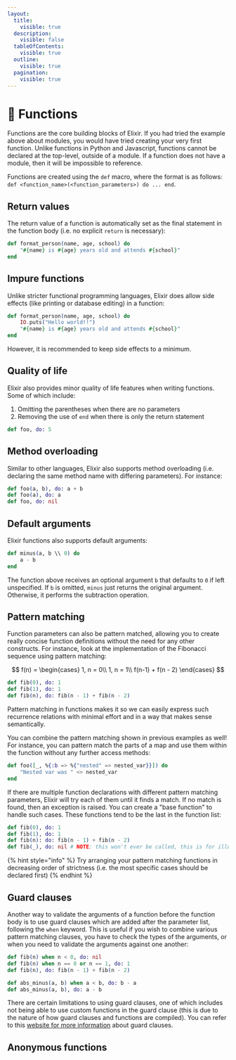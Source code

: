 ```yaml
---
layout:
  title:
    visible: true
  description:
    visible: false
  tableOfContents:
    visible: true
  outline:
    visible: true
  pagination:
    visible: true
---
```


# 🦎 Functions

Functions are the core building blocks of Elixir. If you had tried the example above about modules, you would have tried creating your very first function. Unlike functions in Python and Javascript, functions cannot be declared at the top-level, outside of a module. If a function does not have a module, then it will be impossible to reference.

Functions are created using the `def` macro, where the format is as follows: `def <function_name>(<function_parameters>) do ... end`.&#x20;

## Return values

The return value of a function is automatically set as the final statement in the function body (i.e. no explicit `return` is necessary):

```elixir
def format_person(name, age, school) do
    "#{name} is #{age} years old and attends #{school}"
end
```

## Impure functions

Unlike stricter functional programming languages, Elixir does allow side effects (like printing or database editing) in a function:

```elixir
def format_person(name, age, school) do
    IO.puts("Hello world!!")
    "#{name} is #{age} years old and attends #{school}"
end
```

However, it is recommended to keep side effects to a minimum.

## Quality of life

Elixir also provides minor quality of life features when writing functions. Some of which include:

1. Omitting the parentheses when there are no parameters
2. Removing the use of `end` when there is only the return statement

```elixir
def foo, do: 5
```

## Method overloading

Similar to other languages, Elixir also supports method overloading (i.e. declaring the same method name with differing parameters). For instance:

```elixir
def foo(a, b), do: a + b
def foo(a), do: a
def foo, do: nil
```

## Default arguments

Elixir functions also supports default arguments:

```elixir
def minus(a, b \\ 0) do
    a - b
end
```

The function above receives an optional argument `b` that defaults to `0` if left unspecified. If `b` is omitted, `minus` just returns the original argument. Otherwise, it performs the subtraction operation.

## Pattern matching

Function parameters can also be pattern matched, allowing you to create really concise function definitions without the need for any other constructs. For instance, look at the implementation of the Fibonacci sequence using pattern matching:

$$
f(n) = \begin{cases}
1, n = 0\\
1, n = 1\\
f(n-1) + f(n - 2)
\end{cases}
$$

```elixir
def fib(0), do: 1
def fib(1), do: 1
def fib(n), do: fib(n - 1) + fib(n - 2)
```

Pattern matching in functions makes it so we can easily express such recurrence relations with minimal effort and in a way that makes sense semantically.

You can combine the pattern matching shown in previous examples as well! For instance, you can pattern match the parts of a map and use them within the function without any further access methods:

```elixir
def foo([_, %{:b => %{"nested" => nested_var}}]) do
    "Nested var was " <> nested_var 
end
```

If there are multiple function declarations with different pattern matching parameters, Elixir will try each of them until it finds a match. If no match is found, then an exception is raised. You can create a "base function" to handle such cases. These functions tend to be the last in the function list:

```elixir
def fib(0), do: 1
def fib(1), do: 1
def fib(n): do: fib(n - 1) + fib(n - 2)
def fib(_), do: nil # NOTE: this won't ever be called, this is for illustrations
```

{% hint style="info" %}
Try arranging your pattern matching functions in decreasing order of strictness (i.e. the most specific cases should be declared first)
{% endhint %}

## Guard clauses

Another way to validate the arguments of a function before the function body is to use guard clauses which are added after the parameter list, following the `when` keyword. This is useful if you wish to combine various pattern matching clauses, you have to check the types of the arguments, or when you need to validate the arguments against one another:

```elixir
def fib(n) when n < 0, do: nil
def fib(n) when n == 0 or n == 1, do: 1
def fib(n), do: fib(n - 1) + fib(n - 2)

def abs_minus(a, b) when a < b, do: b - a
def abs_minus(a, b), do: a - b
```

There are certain limitations to using guard clauses, one of which includes not being able to use custom functions in the guard clause (this is due to the nature of how guard clauses and functions are compiled). You can refer to this [website for more information](https://kapeli.com/cheat\_sheets/Elixir\_Guards.docset/Contents/Resources/Documents/index) about guard clauses.

## Anonymous functions
